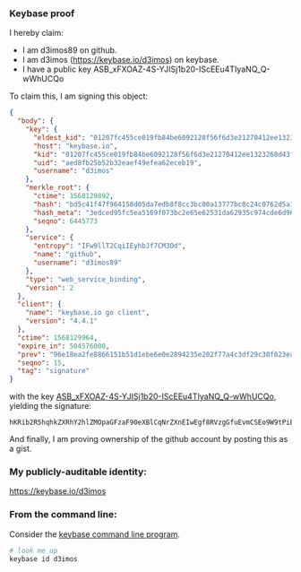 ### Keybase proof

I hereby claim:

  * I am d3imos89 on github.
  * I am d3imos (https://keybase.io/d3imos) on keybase.
  * I have a public key ASB_xFXOAZ-4S-YJISj1b20-IScEEu4TIyaNQ_Q-wWhUCQo

To claim this, I am signing this object:

```json
{
  "body": {
    "key": {
      "eldest_kid": "01207fc455ce019fb84be6092128f56f6d3e21270412ee1323268d43f43ec16854090a",
      "host": "keybase.io",
      "kid": "01207fc455ce019fb84be6092128f56f6d3e21270412ee1323268d43f43ec16854090a",
      "uid": "aed8fb25b52b32eaef49efea62eceb19",
      "username": "d3imos"
    },
    "merkle_root": {
      "ctime": 1568129892,
      "hash": "bd5c41f47f964158d05da7edb8f8cc3bc00a13777bc8c24c0762d5a1c8eb2ea145b97ead6c945e783eb0e3f606fc56e4f298f6ac5390549031166c743d2db086",
      "hash_meta": "3edced95fc5ea5169f073bc2e65e62531da62935c974cde6d9650fcd05757273",
      "seqno": 6445773
    },
    "service": {
      "entropy": "IFw9llT2CqiIEyhbJf7CM3Od",
      "name": "github",
      "username": "d3imos89"
    },
    "type": "web_service_binding",
    "version": 2
  },
  "client": {
    "name": "keybase.io go client",
    "version": "4.4.1"
  },
  "ctime": 1568129964,
  "expire_in": 504576000,
  "prev": "96e18ea2fe8866151b51d1ebe6e0e2894235e202f77a4c3df29c30f023ea993e",
  "seqno": 15,
  "tag": "signature"
}
```

with the key [ASB_xFXOAZ-4S-YJISj1b20-IScEEu4TIyaNQ_Q-wWhUCQo](https://keybase.io/d3imos), yielding the signature:

```
hKRib2R5hqhkZXRhY2hlZMOpaGFzaF90eXBlCqNrZXnEIwEgf8RVzgGfuEvmCSEo9W9tPiEnBBLuEyMmjUP0PsFoVAkKp3BheWxvYWTESpcCD8QgluGOov6IZhUbUdHr5uDiiUI14gL3ekw98pww8CPqmT7EICLx/A0fXtXUp1uaK0uyPR2ZVJ+WN31hZs9dlWweOV26AgHCo3NpZ8RAKGXhKAzwFUiMf7Gn++zHgtDxtSle3gYHdPCKQ7D4vlnLVhici183tkDCQgyMfbAHApQNBc41uhj760ZUV5jvB6hzaWdfdHlwZSCkaGFzaIKkdHlwZQildmFsdWXEILegi+E0lgg0uuf++6vKlSFYVM3mMIfxrQUrjBBB1+Szo3RhZ80CAqd2ZXJzaW9uAQ==

```

And finally, I am proving ownership of the github account by posting this as a gist.

### My publicly-auditable identity:

https://keybase.io/d3imos

### From the command line:

Consider the [keybase command line program](https://keybase.io/download).

```bash
# look me up
keybase id d3imos
```
